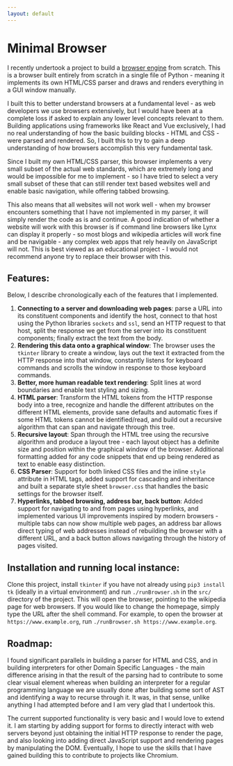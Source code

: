 ```yaml
---
layout: default
---
```


# Minimal Browser

I recently undertook a project to build a [browser engine](https://github.com/Aryan77/minimal-browser) from scratch. This is a browser built entirely from scratch in a single file of Python - meaning it implements its own HTML/CSS parser and draws and renders everything in a GUI window manually.

I built this to better understand browsers at a fundamental level - as web developers we use browsers extensively, but I would have been at a complete loss if asked to explain any lower level concepts relevant to them. Building applications using frameworks like React and Vue exclusively, I had no real understanding of how the basic building blocks - HTML and CSS - were parsed and rendered. So, I built this to try to gain a deep understanding of how browsers accomplish this very fundamental task.

Since I built my own HTML/CSS parser, this browser implements a very small subset of the actual web standards, which are extremely long and would be impossible for me to implement - so I have tried to select a very small subset of these that can still render text based websites well and enable basic navigation, while offering tabbed browsing.

This also means that all websites will not work well - when my browser encounters something that I have not implemented in my parser, it will simply render the code as is and continue. A good indication of whether a website will work with this browser is if command line browsers like Lynx can display it properly - so most blogs and wikipedia articles will work fine and be navigable - any complex web apps that rely heavily on JavaScript will not. This is best viewed as an educational project - I would not recommend anyone try to replace their browser with this.

## Features:

Below, I describe chronologically each of the features that I implemented.

1. **Connecting to a server and downloading web pages**: parse a URL into its constituent components and identify the host, connect to that host using the Python libraries `sockets` and `ssl`, send an HTTP request to that host, split the response we get from the server into its constituent components; finally extract the text from the body.
2. **Rendering this data onto a graphical window**: The browser uses the `tkinter` library to create a window, lays out the text it extracted from the HTTP response into that window, constantly listens for keyboard commands and scrolls the window in response to those keyboard commands.
3. **Better, more human readable text rendering**: Split lines at word boundaries and enable text styling and sizing.
4. **HTML parser**: Transform the HTML tokens from the HTTP response body into a tree, recognize and handle the different attributes on the different HTML elements, provide sane defaults and automatic fixes if some HTML tokens cannot be identified/read, and build out a recursive algorithm that can span and navigate through this tree.
5. **Recursive layout**: Span through the HTML tree using the recursive algorithm and produce a layout tree - each layout object has a definite size and position within the graphical window of the browser. Additional formatting added for any code snippets that end up being rendered as text to enable easy distinction.
6. **CSS Parser**: Support for both linked CSS files and the inline `style` attribute in HTML tags, added support for cascading and inheritance and built a separate style sheet `browser.css` that handles the basic settings for the browser itself.
7. **Hyperlinks, tabbed browsing, address bar, back button**: Added support for navigating to and from pages using hyperlinks, and implemented various UI improvements inspired by modern browsers - multiple tabs can now show multiple web pages, an address bar allows direct typing of web addresses instead of rebuilding the browser with a different URL, and a back button allows navigating through the history of pages visited.

## Installation and running local instance:

Clone this project, install `tkinter` if you have not already using `pip3 install tk` (ideally in a virtual environment) and run `./runBrowser.sh` in the `src/` directory of the project. This will open the browser, pointing to the wikipedia page for web browsers. If you would like to change the homepage, simply type the URL after the shell command. For example, to open the browser at `https://www.example.org`, run `./runBrowser.sh https://www.example.org`.

## Roadmap:

I found significant parallels in building a parser for HTML and CSS, and in building interpreters for other Domain Specific Languages - the main difference arising in that the result of the parsing had to contribute to some clear visual element whereas when building an interpreter for a regular programming language we are usually done after building some sort of AST and identifying a way to recurse through it. It was, in that sense, unlike anything I had attempted before and I am very glad that I undertook this.

The current supported functionality is very basic and I would love to extend it. I am starting by adding support for forms to directly interact with web servers beyond just obtaining the initial HTTP response to render the page, and also looking into adding direct JavaScript support and rendering pages by manipulating the DOM. Eventually, I hope to use the skills that I have gained building this to contribute to projects like Chromium. 